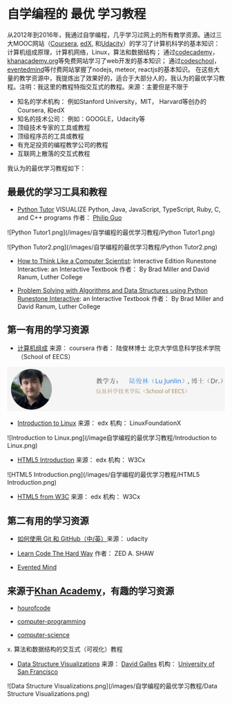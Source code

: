 # 自学编程的 最优 学习教程

从2012年到2016年，我通过自学编程，几乎学习过网上的所有教学资源。通过三大MOOC网站（[Coursera](https://www.coursera.org/), [edX](https://www.edx.org/), 和[Udacity](http://www..udacity.comy/)）的学习了计算机科学的基本知识：计算机组成原理，计算机网络，Linux，算法和数据结构； 通过[codecademy](https://www.codecademy.com/)，[khanacademy.org](https://www.khanacademy.org/)等免费网站学习了web开发的基本知识； 通过[codeschool](https://www.codeschool.com/)，[eventedmind](https://www.eventedmind.com/)等付费网站掌握了nodejs, meteor, reactjs的基本知识。
在这些大量的教学资源中，我提炼出了效果好的，适合于大部分人的，我认为的最优学习教程。注明：我这里的教程特指交互式的教程。来源：主要但是不限于

- 知名的学术机构： 例如Stanford University，MIT， Harvard等创办的Coursera, 和edX
- 知名的技术公司： 例如：GOOGLE，Udacity等
- 顶级技术专家的工具或教程
- 顶级程序员的工具或教程
- 有充足投资的编程教学公司的教程
- 互联网上散落的交互式教程

我认为的最优学习教程如下：

## 最最优的学习工具和教程

- [Python Tutor](http://www.pythontutor.com/) VISUALIZE Python, Java, JavaScript, TypeScript, Ruby, C, and C++ programs 作者： [Philip Guo](http://www.pgbovine.net/)

![Python Tutor1.png](/images/自学编程的最优学习教程/Python Tutor1.png)

![Python Tutor2.png](/images/自学编程的最优学习教程/Python Tutor2.png)

- [How to Think Like a Computer Scientist](http://interactivepython.org/runestone/static/thinkcspy/index.html): Interactive Edition Runestone Interactive: an Interactive Textbook 作者： By Brad Miller and David Ranum, Luther College

- [Problem Solving with Algorithms and Data Structures using Python Runestone Interactive](http://interactivepython.org/runestone/static/pythonds/index.html): an Interactive Textbook 作者： By Brad Miller and David Ranum, Luther College

## 第一有用的学习资源

- [计算机组成](https://www.coursera.org/learn/jisuanji-zucheng) 来源： coursera 作者： 陆俊林博士 北京大学信息科学技术学院（School of EECS）

![计算机组成.png](/images/自学编程的最优学习教程/计算机组成.png)

- [Introduction to Linux](https://www.edx.org/course/introduction-linux-linuxfoundationx-lfs101x-1) 来源： edx 机构： LinuxFoundationX

![Introduction to Linux.png](/image自学编程的最优学习教程/Introduction to Linux.png)

- [HTML5 Introduction](https://www.edx.org/course/html5-css-fundamentals-w3cx-html5-0x) 来源： edx 机构： W3Cx

![HTML5 Introduction.png](/images/自学编程的最优学习教程/HTML5 Introduction.png)

- [HTML5 from W3C](https://www.edx.org/professional-certificate/front-end-web-developer-9) 来源： edx 机构： W3Cx

## 第二有用的学习资源

- [如何使用 Git 和 GitHub（中/英）](https://cn.udacity.com/course/how-to-use-git-and-github--ud775)来源： udacity

- [Learn Code The Hard Way](https://learncodethehardway.org/) 作者： ZED A. SHAW 

- [Evented Mind](https://www.eventedmind.com/)

## 来源于[Khan Academy](https://www.khanacademy.org/)，有趣的学习资源

- [hourofcode](https://www.khanacademy.org/hourofcode)

- [computer-programming](https://www.khanacademy.org/computing/computer-programming)

- [computer-science](https://www.khanacademy.org/computing/computer-science)

x. 算法和数据结构的交互式（可视化）教程

- [Data Structure Visualizations](http://www.cs.usfca.edu/~galles/visualization/Algorithms.html) 来源： [David Galles](http://www.cs.usfca.edu/~galles/) 机构： [University of San Francisco](https://www.usfca.edu/)

![Data Structure Visualizations.png](/images/自学编程的最优学习教程/Data Structure Visualizations.png)



